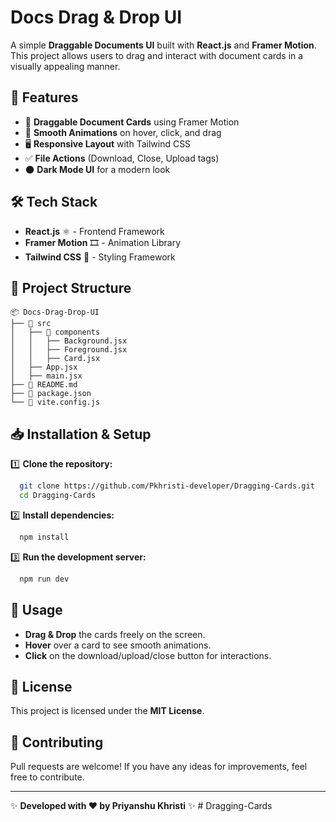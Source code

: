 # Docs Drag & Drop UI

A simple **Draggable Documents UI** built with **React.js** and **Framer Motion**. This project allows users to drag and interact with document cards in a visually appealing manner.

## 🚀 Features

- 📄 **Draggable Document Cards** using Framer Motion
- 🎨 **Smooth Animations** on hover, click, and drag
- 🖥 **Responsive Layout** with Tailwind CSS
- ✅ **File Actions** (Download, Close, Upload tags)
- 🌑 **Dark Mode UI** for a modern look

## 🛠 Tech Stack

- **React.js** ⚛️ - Frontend Framework
- **Framer Motion** 🎞 - Animation Library
- **Tailwind CSS** 🎨 - Styling Framework

## 📂 Project Structure

```
📦 Docs-Drag-Drop-UI
├── 📂 src
│   ├── 📂 components
│   │   ├── Background.jsx
│   │   ├── Foreground.jsx
│   │   ├── Card.jsx
│   ├── App.jsx
│   ├── main.jsx
├── 📜 README.md
├── 📜 package.json
└── 📜 vite.config.js
```

## 📥 Installation & Setup

1️⃣ **Clone the repository:**
```bash
  git clone https://github.com/Pkhristi-developer/Dragging-Cards.git
  cd Dragging-Cards
```

2️⃣ **Install dependencies:**
```bash
  npm install
```

3️⃣ **Run the development server:**
```bash
  npm run dev
```

## 🎯 Usage

- **Drag & Drop** the cards freely on the screen.
- **Hover** over a card to see smooth animations.
- **Click** on the download/upload/close button for interactions.



## 📜 License
This project is licensed under the **MIT License**.

## 🤝 Contributing
Pull requests are welcome! If you have any ideas for improvements, feel free to contribute.

---
✨ **Developed with ❤️ by Priyanshu Khristi** ✨
#   D r a g g i n g - C a r d s  
 